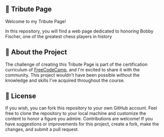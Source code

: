## 📕 Tribute Page

Welcome to my Tribute Page!

In this repository, you will find a web page dedicated to honoring Bobby Fischer, one of the greatest chess players in history

## 📕 About the Project

The challenge of creating this Tribute Page is part of the certification curriculum of [FreeCodeCamp](https://www.freecodecamp.org/), and I'm excited to share it with the community. This project wouldn't have been possible without the knowledge and skills I've acquired throughout the course.

## 📜 License
If you wish, you can fork this repository to your own GitHub account.
Feel free to clone the repository to your local machine and customize the content to honor a figure you admire.
Contributions are welcome! If you have suggestions or improvements for this project, create a fork, make the changes, and submit a pull request.


